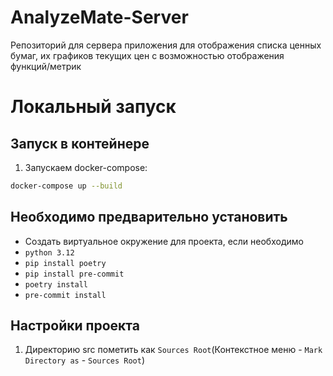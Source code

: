 # AnalyzeMate-Server

Репозиторий для сервера приложения для отображения списка ценных бумаг, 
их графиков текущих цен с возможностью отображения функций/метрик

# Локальный запуск

## Запуск в контейнере
1. Запускаем docker-compose:
```bash
docker-compose up --build
```

## Необходимо предварительно установить

- Создать виртуальное окружение для проекта, если необходимо
- `python 3.12`
- `pip install poetry`
- `pip install pre-commit`
- `poetry install`
- `pre-commit install`


## Настройки проекта
1. Директорию src пометить как `Sources Root`(Контекстное меню - `Mark Directory as` - `Sources Root`)